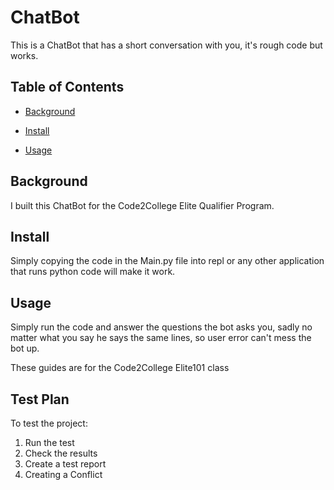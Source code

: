 # ChatBot

This is a ChatBot that has a short conversation with you, it's rough code but works. 

## Table of Contents

- [Background](#background)

- [Install](#install)

- [Usage](#usage)

## Background

I built this ChatBot for the Code2College Elite Qualifier Program. 

## Install

Simply copying the code in the Main.py file into repl or any other application that runs python code will make it work. 

## Usage

Simply run the code and answer the questions the bot asks you, sadly no matter what you say he says the same lines, so user error can't mess the bot up.

These guides are for the Code2College Elite101 class

## Test Plan

To test the project:

1. Run the test
2. Check the results
3. Create a test report
4. Creating a Conflict


